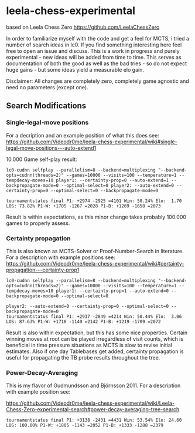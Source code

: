 # leela-chess-experimental
based on Leela Chess Zero https://github.com/LeelaChessZero

In order to familiarize myself with the code and get a feel for MCTS, i tried a number of search ideas in lc0. If you find something interesting here feel free to open an issue and discuss. This is a work in progress and purely experimental - new ideas will be added from time to time. This serves as documentation of both the good as well as the bad tries - so do not expect huge gains - but some ideas yield a measurable elo gain.  

Disclaimer: All changes are completely zero, completely game agnostic and need no parameters (except one). 

## Search Modifications

### Single-legal-move positions

For a decription and an example position of what this does see:
https://github.com/Videodr0me/leela-chess-experimental/wiki#single-legal-move-positions---auto-extend1

10.000 Game self-play result:
```
lc0-cudnn selfplay --parallelism=8 --backend=multiplexing "--backend-opts=cudnn(threads=2)" --games=10000 --visits=100 --temperature=1 --tempdecay-moves=10 player1: --certainty-prop=0 --auto-extend=1 --backpropagate-mode=0 --optimal-select=0 player2: --auto-extend=0 --certainty-prop=0 --optimal-select=0 --backpropagate-mode=0

tournamentstatus final P1: +2974 -2925 =4101 Win: 50.24% Elo:  1.70 LOS: 73.82% P1-W: +1705 -1267 =2028 P1-B: +1269 -1658 =2073
```

Result is within expectations, as this minor change takes probably 100.000 games to properly assess.

### Certainty propagation 

This is also known as MCTS-Solver or Proof-Number-Search in literature. For a description with example positions see: https://github.com/Videodr0me/leela-chess-experimental/wiki#certainty-propagation---certainty-prop1

```
lc0-cudnn selfplay --parallelism=8 --backend=multiplexing "--backend-opts=cudnn(threads=2)" --games=10000 --visits=100 --temperature=1 --tempdecay-moves=10 player1: --certainty-prop=1 --auto-extend=0 --backpropagate-mode=0 --optimal-select=0 

player2: --auto-extend=0 --certainty-prop=0 --optimal-select=0 --backpropagate-mode=0
tournamentstatus final P1: +2937 -2849 =4214 Win: 50.44% Elo:  3.06 LOS: 87.63% P1-W: +1718 -1140 =2142 P1-B: +1219 -1709 =2072
```

Result is also within expectation, but this has some nice properties. Certain winning moves at root can be played irregardless of visit counts, which is beneficial in time pressure situations as MCTS is slow to revise initial estimates. Also if one day Tablebases get added, certainty propagation is useful for propagating the TB probe results throughout the tree. 

### Power-Decay-Averaging
This is my flavor of Gudmundsson and Björnsson 2011. For a description with example position see:

https://github.com/Videodr0me/leela-chess-experimental/wiki/Leela-Chess-Zero-experimental-search#power-decay-averaging-tree-search
```
tournamentstatus final P1: +3138 -2431 =4431 Win: 53.54% Elo: 24.60 LOS: 100.00% P1-W: +1805 -1143 =2052 P1-B: +1333 -1288 =2379
```

